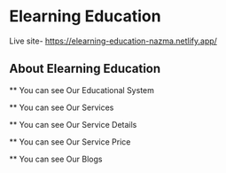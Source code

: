 # Elearning Education

Live site- https://elearning-education-nazma.netlify.app/

## About Elearning Education

** You can see Our Educational System

** You can see Our Services

** You can see Our Service Details

** You can see Our Service Price

** You can see Our Blogs
